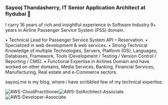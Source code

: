 ### Sayooj Thandasherry, IT Senior Application Architect at flydubai 👋


I carry 16 years of rich and insightful experience in Software Industry.9+ years in Airline Passenger Service System (PSS) domain. 

• Technical Lead for Passenger Service System API – Reservation.
• Specialized in web development & web services.
• Strong Technical Knowledge of multiple Technologies, Servers, Platform (OS), Languages, Databases, Framework, Tools (Development / Testing / Version Control / Reporting / CMS).
• Functional Expertise in Airlines Domain and have worked on other domains, Media Services, Banking, Financial Services, Manufacturing, Real estate and e-Commerce sectors.

sayooj.me is my blog, where i have scribbled few of my technical expertise. 

![AWS-CloudPractitioner](https://images.youracclaim.com/size/340x340/images/1fdcf6a9-de8e-4e35-96b0-e801d8411506/AWS-CloudPractitioner.png)![AWS-SolArchitect-Associate](https://images.youracclaim.com/size/340x340/images/6774b3bf-7a82-4d40-a2d1-86b412635bae/AWS-SolArchitect-Associate.png)![AWS-Developer-Associate](https://images.youracclaim.com/size/340x340/images/2a15d440-edbe-44a2-890f-0a0caf7e1442/AWS-Developer-Associate.png)

<!--
**sayoojt/sayoojt** is a ✨ _special_ ✨ repository because its `README.md` (this file) appears on your GitHub profile.

Here are some ideas to get you started:

- 🔭 I’m currently working on ...
- 🌱 I’m currently learning ...
- 👯 I’m looking to collaborate on ...
- 🤔 I’m looking for help with ...
- 💬 Ask me about ...
- 📫 How to reach me: ...
- 😄 Pronouns: ...
- ⚡ Fun fact: ...
-->
